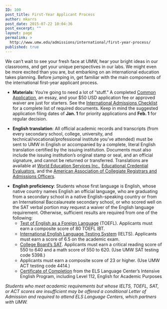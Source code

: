 ```yaml
---
ID: 100
post_title: First-Year Applicant Process
author: mkarrs
post_date: 2015-07-22 10:04:36
post_excerpt: ""
layout: page
permalink: >
  http://www.umw.edu/admissions/international/first-year-process/
published: true
---
```

We can’t wait to see your fresh face at UMW, hear your bright ideas in our classrooms, and get your unique perspectives in our labs. We might even be more excited than you are, but embarking on an international education takes planning. Before jumping in, get familiar with the main components of the international first-year applicant process.
<ul>
 	<li><strong>Materials</strong>: You’re going to need a lot of “stuff.” A completed <a href="https://www.commonapp.org/">Common Application</a>, an essay, and your $50 USD application fee or approved waiver are just for starters. See the <a href="/admissions/international/international-checklist/">International Admissions Checklist</a> for a complete list of required documents. Keep in mind the suggested application filing dates of <strong>Jan.</strong><strong> 1</strong> for priority applications and <strong>Feb. 1</strong> for regular decision.</li>
</ul>
<ul>
 	<li><strong>English translation</strong>: All official academic records and transcripts (from every secondary school, college, university, and technical/vocational/professional institute you’ve attended) must be sent to UMW in English or accompanied by a complete, literal English translation certified by the issuing institution. Documents must also include the issuing institution’s original stamp or seal, and an official signature, and cannot be returned or transferred. Translations are available at <a href="http://www.wes.org/">World Education Services Inc.</a>, <a href="https://www.ece.org/">Educational Credential Evaluators</a>, and the <a href="http://www.aacrao.org/">American Association of Collegiate Registrars and Admissions Officers</a>.</li>
</ul>
<ul>
 	<li><strong>English proficiency</strong>: Students whose first language is English, whose native country names English an official language, who are graduating from a secondary school in a native English-speaking country or from an International Baccalaureate secondary school, or who scored well on the SAT verbal portion may request a waiver of the English language requirement. Otherwise, sufficient results are required from one of the following:
<ul>
 	<li><a href="https://www.ets.org/toefl">Test of English as a Foreign Language</a> (TOEFL). Applicants must earn a composite score of 80 TOEFL IBT.</li>
 	<li><a href="http://www.ielts.org/">International English Language Testing System</a> (IELTS). Applicants must earn a score of 6.5 on the academic exam.</li>
 	<li><a href="https://sat.collegeboard.org/home">College Board’s SAT</a>. Applicants must earn a critical reading score of 550 to 640 and a math score of 550 to 620. (Use UMW SAT testing code 5398.)</li>
 	<li>Applicants must earn a composite score of 23 or higher. (Use UMW ACT testing code 4414.)</li>
 	<li><a href="http://www.els.edu/en/EnglishPrograms/Program?prgm=EAP-GeneralEnglish-academic-english">Certificate of Completion</a> from the ELS Language Center’s Intensive English Program, including Level 112, English for Academic Purposes</li>
</ul>
</li>
</ul>
<em>Students who meet academic requirements but whose IELTS, TOEFL, SAT, or ACT scores are insufficient may be offered a conditional Letter of Admission and required to attend ELS Language Centers, which partners with UMW.</em>